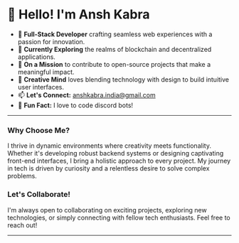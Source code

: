 # 👋 Hello! I'm Ansh Kabra

- 🔧 **Full-Stack Developer** crafting seamless web experiences with a passion for innovation.
- 🌱 **Currently Exploring** the realms of blockchain and decentralized applications.
- 🚀 **On a Mission** to contribute to open-source projects that make a meaningful impact.
- 🎨 **Creative Mind** loves blending technology with design to build intuitive user interfaces.
- 📫 **Let's Connect:** anshkabra.india@gmail.com
- 🎸 **Fun Fact:** I love to code discord bots!

---

### Why Choose Me?

I thrive in dynamic environments where creativity meets functionality. Whether it's developing robust backend systems or designing captivating front-end interfaces, I bring a holistic approach to every project. My journey in tech is driven by curiosity and a relentless desire to solve complex problems.

### Let's Collaborate!

I'm always open to collaborating on exciting projects, exploring new technologies, or simply connecting with fellow tech enthusiasts. Feel free to reach out!

---
